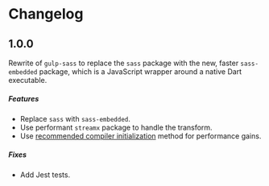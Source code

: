 # Changelog

## 1.0.0
Rewrite of `gulp-sass` to replace the `sass` package with the new, faster `sass-embedded` package, which is a JavaScript wrapper around a native Dart executable.

##### Features
- Replace `sass` with `sass-embedded`.
- Use performant `streamx` package to handle the transform.
- Use [recommended compiler initialization](https://sass-lang.com/documentation/js-api/functions/initcompiler/) method for performance gains.

##### Fixes
- Add Jest tests.
